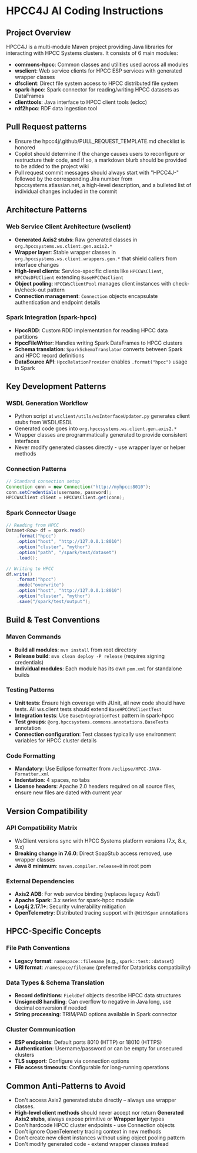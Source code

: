 # HPCC4J AI Coding Instructions

<!-- Include fork-specific instructions if they exist -->
<!-- @include: .github/copilot-instructions-private.md -->
<!-- @include: .github/copilot-instructions-local.md -->

## Project Overview
HPCC4J is a multi-module Maven project providing Java libraries for interacting with HPCC Systems clusters. It consists of 6 main modules:
- **commons-hpcc**: Common classes and utilities used across all modules
- **wsclient**: Web service clients for HPCC ESP services with generated wrapper classes
- **dfsclient**: Direct file system access to HPCC distributed file system
- **spark-hpcc**: Spark connector for reading/writing HPCC datasets as DataFrames
- **clienttools**: Java interface to HPCC client tools (eclcc)
- **rdf2hpcc**: RDF data ingestion tool

## Pull Request patterns
- Ensure the hpcc4j/.github/PULL_REQUEST_TEMPLATE.md checklist is honored
- Copilot should determine if the change causes users to reconfigure or restructure their code, and if so, a markdown blurb should be provided to be added to the project wiki
- Pull request commit messages should always start with "HPCC4J-" followed by the corresponding Jira number from hpccsystems.atlassian.net, a high-level description, and a bulleted list of individual changes included in the commit

## Architecture Patterns

### Web Service Client Architecture (wsclient)
- **Generated Axis2 stubs**: Raw generated classes in `org.hpccsystems.ws.client.gen.axis2.*`
- **Wrapper layer**: Stable wrapper classes in `org.hpccsystems.ws.client.wrappers.gen.*` that shield callers from interface changes
- **High-level clients**: Service-specific clients like `HPCCWsClient`, `HPCCWsDFUClient` extending `BaseHPCCWsClient`
- **Object pooling**: `HPCCWsClientPool` manages client instances with check-in/check-out pattern
- **Connection management**: `Connection` objects encapsulate authentication and endpoint details

### Spark Integration (spark-hpcc)
- **HpccRDD**: Custom RDD implementation for reading HPCC data partitions
- **HpccFileWriter**: Handles writing Spark DataFrames to HPCC clusters
- **Schema translation**: `SparkSchemaTranslator` converts between Spark and HPCC record definitions
- **DataSource API**: `HpccRelationProvider` enables `.format("hpcc")` usage in Spark

## Key Development Patterns

### WSDL Generation Workflow
- Python script at `wsclient/utils/wsInterfaceUpdater.py` generates client stubs from WSDL/ESDL
- Generated code goes into `org.hpccsystems.ws.client.gen.axis2.*`
- Wrapper classes are programmatically generated to provide consistent interfaces
- Never modify generated classes directly - use wrapper layer or helper methods

### Connection Patterns
```java
// Standard connection setup
Connection conn = new Connection("http://myhpcc:8010");
conn.setCredentials(username, password);
HPCCWsClient client = HPCCWsClient.get(conn);
```

### Spark Connector Usage
```java
// Reading from HPCC
Dataset<Row> df = spark.read()
    .format("hpcc")
    .option("host", "http://127.0.0.1:8010")
    .option("cluster", "mythor") 
    .option("path", "/spark/test/dataset")
    .load();

// Writing to HPCC  
df.write()
    .format("hpcc")
    .mode("overwrite")
    .option("host", "http://127.0.0.1:8010")
    .option("cluster", "mythor")
    .save("/spark/test/output");
```

## Build & Test Conventions

### Maven Commands
- **Build all modules**: `mvn install` from root directory
- **Release build**: `mvn clean deploy -P release` (requires signing credentials)
- **Individual modules**: Each module has its own `pom.xml` for standalone builds

### Testing Patterns
- **Unit tests**: Ensure high coverage with JUnit, all new code should have tests. All ws.client tests should extend `BaseHPCCWsClientTest`
- **Integration tests**: Use `BaseIntegrationTest` pattern in spark-hpcc
- **Test groups**: `@org.hpccsystems.commons.annotations.BaseTests` annotation
- **Connection configuration**: Test classes typically use environment variables for HPCC cluster details

### Code Formatting
- **Mandatory**: Use Eclipse formatter from `/eclipse/HPCC-JAVA-Formatter.xml`
- **Indentation**: 4 spaces, no tabs
- **License headers**: Apache 2.0 headers required on all source files, ensure new files are dated with current year

## Version Compatibility

### API Compatibility Matrix
- WsClient versions sync with HPCC Systems platform versions (7.x, 8.x, 9.x)
- **Breaking change in 7.6.0**: Direct SoapStub access removed, use wrapper classes
- **Java 8 minimum**: `maven.compiler.release=8` in root pom

### External Dependencies
- **Axis2 ADB**: For web service binding (replaces legacy Axis1)
- **Apache Spark**: 3.x series for spark-hpcc module
- **Log4j 2.17.1+**: Security vulnerability mitigation
- **OpenTelemetry**: Distributed tracing support with `@WithSpan` annotations

## HPCC-Specific Concepts

### File Path Conventions
- **Legacy format**: `namespace::filename` (e.g., `spark::test::dataset`)
- **URI format**: `/namespace/filename` (preferred for Databricks compatibility)

### Data Types & Schema Translation
- **Record definitions**: `FieldDef` objects describe HPCC data structures
- **Unsigned8 handling**: Can overflow to negative in Java long, use decimal conversion if needed
- **String processing**: TRIM/PAD options available in Spark connector

### Cluster Communication
- **ESP endpoints**: Default ports 8010 (HTTP) or 18010 (HTTPS)
- **Authentication**: Username/password or can be empty for unsecured clusters
- **TLS support**: Configure via connection options
- **File access timeouts**: Configurable for long-running operations

## Common Anti-Patterns to Avoid
- Don't access Axis2 generated stubs directly – always use wrapper classes.
- **High-level client methods** should never accept nor return **Generated Axis2 stubs**, always expose primitive or **Wrapper layer** types
- Don't hardcode HPCC cluster endpoints - use Connection objects
- Don't ignore OpenTelemetry tracing context in new methods
- Don't create new client instances without using object pooling pattern
- Don't modify generated code - extend wrapper classes instead